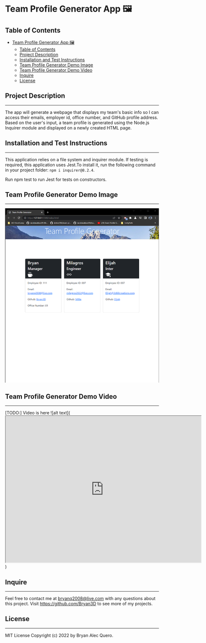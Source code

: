 # Team Profile Generator App 🖼️

## Table of Contents

- [Team Profile Generator App 🖼️](#team-profile-generator-app-️)
  - [Table of Contents](#table-of-contents)
  - [Project Description](#project-description)
  - [Installation and Test Instructions](#installation-and-test-instructions)
  - [Team Profile Generator Demo Image](#team-profile-generator-demo-image)
  - [Team Profile Generator Demo Video](#team-profile-generator-demo-video)
  - [Inquire](#inquire)
  - [License](#license)
  
## Project Description

---
The app will generate a webpage that displays my team's basic info so I can access their emails, employer id, office number, and GitHub profile address. Based on the user's input, a team profile is generated using the Node.js Inquirer module and displayed on a newly created HTML page.
  
## Installation and Test Instructions

---
This application relies on a file system and inquirer module. If testing is required, this application uses Jest.To install it, run the following command in your project folder: `npm i inquirer@8.2.4`.

Run npm test to run Jest for tests on constructors.

## Team Profile Generator Demo Image

---

![Alt text](assets/img/2022-12-12%2014_00_02-Team%20Profile%20Generator.png)

## Team Profile Generator Demo Video

---

[TODO:] Video is here
![alt text](<iframe src="https://drive.google.com/file/d/10bj6Uuu81M3nEr_Cv-f7WzXebfWwZAgF/preview" width="640" height="480"></iframe>)

## Inquire

---
Feel free to contact me at bryanq2008@live.com with any questions about this project. Visit <https://github.com/Bryan3D> to see more of my projects.

## License

---
MIT License Copyright (c) 2022 by Bryan Alec Quero.
